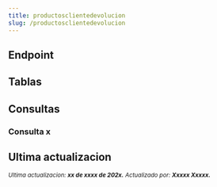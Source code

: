 ```yaml
---
title: productosclientedevolucion
slug: /productosclientedevolucion
---
```

## Endpoint
## Tablas
## Consultas
### Consulta x
## Ultima actualizacion
<div class='ultima-actualizacion'> <small> <i> Ultima actualizacion: <b> xx de xxxx de 202x.</b> </i> </small> <small> <i> Actualizado por: <b> Xxxxx Xxxxx.</b> </i> </small> </div>
